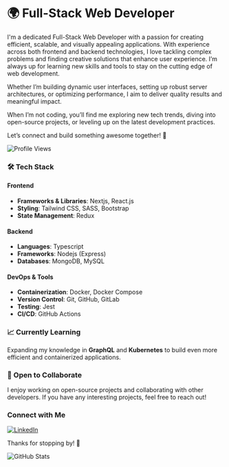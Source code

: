 # 🌍 Full-Stack Web Developer

I'm a dedicated Full-Stack Web Developer with a passion for creating efficient, scalable, and visually appealing applications. With experience across both frontend and backend technologies, I love tackling complex problems and finding creative solutions that enhance user experience. I’m always up for learning new skills and tools to stay on the cutting edge of web development.

Whether I’m building dynamic user interfaces, setting up robust server architectures, or optimizing performance, I aim to deliver quality results and meaningful impact.

When I’m not coding, you’ll find me exploring new tech trends, diving into open-source projects, or leveling up on the latest development practices.

Let’s connect and build something awesome together! 🚀

![Profile Views](https://hits.seeyoufarm.com/api/count/incr/badge.svg?url=https://github.com/katongole-isaac&title=Profile%20Views)

### 🛠️ Tech Stack

#### Frontend

- **Frameworks & Libraries**: Nextjs, React.js
- **Styling**: Tailwind CSS, SASS, Bootstrap
- **State Management**: Redux

#### Backend

- **Languages**: Typescript
- **Frameworks**: Nodejs (Express)
- **Databases**: MongoDB, MySQL

#### DevOps & Tools

- **Containerization**: Docker, Docker Compose
- **Version Control**: Git, GitHub, GitLab
- **Testing**: Jest
- **CI/CD**: GitHub Actions

### 📈 Currently Learning

Expanding my knowledge in **GraphQL** and **Kubernetes** to build even more efficient and containerized applications.

### 🌱 Open to Collaborate

I enjoy working on open-source projects and collaborating with other developers. If you have any interesting projects, feel free to reach out!  

### Connect with Me

[![LinkedIn](https://img.shields.io/badge/LinkedIn-Connect-blue?style=for-the-badge&logo=linkedin)](https://linkedin.com/in/katongole-isaac)

Thanks for stopping by! 🚀

![GitHub Stats](https://github-readme-stats.vercel.app/api?username=katongole-isaac&show_icons=true&theme=dark)


